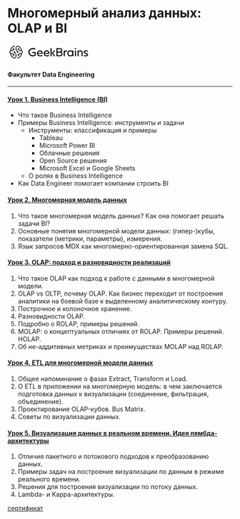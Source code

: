 # Многомерный анализ данных: OLAP и BI
![](logo.png)
#### Факультет Data Engineering
____
#### [Урок 1. Business Intelligence (BI)](https://github.com/TolstikovIgor/OLAP-BI/tree/main/lesson1)
* Что такое Business Intelligence
* Примеры Business Intelligence: инструменты и задачи
   * Инструменты: классификация и примеры
      * Tableau
      * Microsoft Power BI
      * Облачные решения
      * Open Source решения
      * Microsoft Excel и Google Sheets
   * О ролях в Business Intelligence
* Как Data Engineer помогает компании строить BI

#### [Урок 2. Многомерная модель данных](https://github.com/TolstikovIgor/OLAP-BI/tree/main/lesson2)
1. Что такое многомерная модель данных? Как она помогает решать задачи BI?
2. Основные понятия многомерной модели данных: (гипер-)кубы, показатели (метрики, параметры), измерения.
3. Язык запросов MDX как многомерно-ориентированная замена SQL.

#### [Урок 3. OLAP: подход и разновидности реализаций](https://github.com/TolstikovIgor/OLAP-BI/tree/main/lesson3)
1. Что такое OLAP как подход к работе с данными в многомерной модели.
2. OLAP vs OLTP, почему OLAP. Как бизнес переходит от построения аналитики на боевой базе к выделенному аналитическому контуру.
3. Построчное и колоночное хранение.
4. Разновидности OLAP.
5. Подробно о ROLAP, примеры решений.
6. MOLAP: о концептуальных отличиях от ROLAP. Примеры решений. HOLAP.
7. Об не-аддитивных метриках и преимуществах MOLAP над ROLAP.

#### [Урок 4. ETL для многомерной модели данных](https://github.com/TolstikovIgor/OLAP-BI/tree/main/lesson4)
1. Общее напоминание о фазах Extract, Transform и Load.
2. О ETL в приложении на многомерную модель: в чем заключается подготовка данных к визуализации (соединение, фильтрация, объединение).
3. Проектирование OLAP-кубов. Bus Matrix.
4. Советы по визуализации данных.

#### [Урок 5. Визуализация данных в реальном времени. Идея лямбда-архитектуры](https://github.com/TolstikovIgor/OLAP-BI/tree/main/lesson5)
1. Отличия пакетного и потокового подходов к преобразованию данных.
2. Примеры задач на построение визуализации по данным в режиме реального времени.
3. Решения для построения визуализации по потоку данных.
4. Lambda- и Kappa-архитектуры.

[сертификат](https://gb.ru/go/_I52D~)
